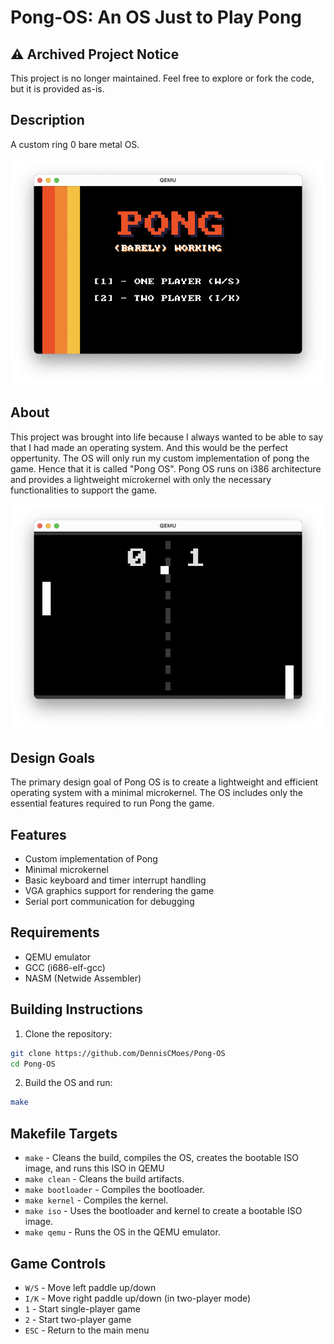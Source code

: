# Pong-OS: An OS Just to Play Pong

## ⚠️ Archived Project Notice

This project is no longer maintained. Feel free to explore or fork the code, but it is provided as-is.

## Description

A custom ring 0 bare metal OS.

![Main menu screenshot](images/main_menu.png)

## About

This project was brought into life because I always wanted to be able to say that I had made an operating system. And this would be the perfect oppertunity. The OS will only run my custom implementation of pong the game. Hence that it is called "Pong OS". Pong OS runs on i386 architecture and provides a lightweight microkernel with only the necessary functionalities to support the game.

![Player-one game](images/game.png)

## Design Goals

The primary design goal of Pong OS is to create a lightweight and efficient operating system with a minimal microkernel. The OS includes only the essential features required to run Pong the game.

## Features

- Custom implementation of Pong
- Minimal microkernel
- Basic keyboard and timer interrupt handling
- VGA graphics support for rendering the game
- Serial port communication for debugging

## Requirements

- QEMU emulator
- GCC (i686-elf-gcc)
- NASM (Netwide Assembler)

## Building Instructions

1. Clone the repository:

```sh
git clone https://github.com/DennisCMoes/Pong-OS
cd Pong-OS
```

2. Build the OS and run:

```sh
make
```

## Makefile Targets

- `make` - Cleans the build, compiles the OS, creates the bootable ISO image, and runs this ISO in QEMU
- `make clean` - Cleans the build artifacts.
- `make bootloader` - Compiles the bootloader.
- `make kernel` - Compiles the kernel.
- `make iso` - Uses the bootloader and kernel to create a bootable ISO image.
- `make qemu` - Runs the OS in the QEMU emulator.

## Game Controls

- `W/S` - Move left paddle up/down
- `I/K` - Move right paddle up/down (in two-player mode)
- `1` - Start single-player game
- `2` - Start two-player game
- `ESC` - Return to the main menu
